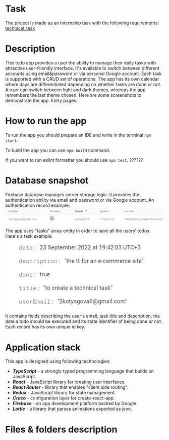 # Task

The project is made as an internship task with the following requirements:
[technical_task](https://github.com/hannakot62/Innowise-Lab-Internship-Level-1-Clever-to-do-list/blob/main/for_readme/task.pdf)

# Description
This todo app provides a user the ability to manage their daily tasks with attractive user-friendly interface. It's available to switch  between different accounts using email&password or via personal Google account. Each task is supported with a CRUD set of operations. The app has its own calendar where days are differentiated depending on whether tasks are done or not. A user can switch between light and dark themes, whereas the app remembers the last theme chosen.
Here are some screenshots to demonstrate the app. Entry pages:


# How to run the app

To run the app you should prepare an IDE and write in the terminal `npm start`.

To build the app you can use `npm build` command.

If you want to run eslint formatter you should use `npm test`. ??????


# Database snapshot

Firebase database manages server storage logic. 
It provides the authentication ability via email and password or via Google account.
An authentication record example:
![authentication](https://raw.githubusercontent.com/hannakot62/Innowise-Lab-Internship-Level-1-Clever-to-do-list/65d86450861310cf17412846f9e7f21eee39ab34/for_readme/auth.jpg "authentication")

The app uses "tasks" array entity in order to save all the users' todos.
Here's a task example:
![task](https://raw.githubusercontent.com/hannakot62/Innowise-Lab-Internship-Level-1-Clever-to-do-list/65d86450861310cf17412846f9e7f21eee39ab34/for_readme/db_snapshot.jpg "task")
It contains fields describing the user's email, task title and description, the date a todo should be executed and its state identifier of being done or not.
Each record has its own unique id key.


# Application stack
This app is designed using following technologies:

- **_TypeScript_** - a strongly typed programming language that builds on JavaScript.
- **_React_**  - JavaScript library for creating user interfaces.
- **_React Router_** - library that enables "client side routing".
- **_Redux_** - JavaScript library for state management.
- **_Craco_** - configuration layer for create-react-app.
- **_Firebase_** - an app development platform backed by Google.
- **_Lottie_** - a library that parses animations exported as json.


# Files & folders description

